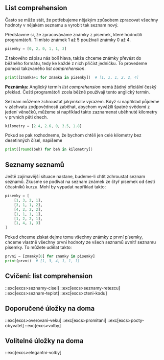 ## List comprehension

Často se může stát, že potřebujeme nějakým způsobem zpracovat všechny hodnoty v nějakém seznamu a vyrobit tak seznam nový.

Představme si, že zpracováváme známky z písemek, které hodnotili programátoři. Ti místo známek 1 až 5 používali známky 0 až 4.

```py
pisemky = [0, 2, 0, 1, 1, 3]
```

Z takového zápisu nás bolí hlava, takže chceme známky převést do běžného formátu, tedy ke každé z nich přičíst jedničku. To provedeme pomocí takzvaného _list comprehension_.

```py
print([znamka+1 for znamka in pisemky])  # [1, 3, 1, 2, 2, 4]
```

**Poznámka:** Anglický termín _list comprehension_ nemá žádný oficiální český překlad. Čeští programátoři zcela běžně používají tento anglický termín.

Seznam můžeme zchroustat jakýmkoliv výrazem. Když si například půjdeme v záchvatu zodpovědnosti zaběhat, abychom vyvážili špatné svědomí z jedení věnečků, můžeme si například takto zaznamenat uběhnuté kilometry v prvních pěti dnech.

```py
kilometry = [2.4, 2.6, 0, 3.5, 1.8]
```

Pokud se pak rozhodneme, že bychom chtěli jen celé kilometry bez desetinných
čísel, napíšeme

```py
print([round(beh) for beh in kilometry])
```

## Seznamy seznamů

Ještě zajímavější situace nastane, budeme-li chtít zchroustat seznam seznamů. Zkusme se podívat na seznam známek ze čtyř písemek od šesti účastníků kurzu. Mohl by vypadat například takto:

```py
pisemky = [
    [1, 3, 2, 1],
    [3, 1, 1, 2],
    [4, 2, 2, 2],
    [1, 1, 1, 1],
    [1, 2, 2, 1],
    [1, 4, 1, 3]
]
```

Pokud chceme získat dejme tomu všechny známky z první písemky, chceme vlastně všechny první hodnoty ze všech seznamů uvnitř seznamu písemky. To můžete udělat takto:

```py
prvni = [znamky[0] for znamky in pisemky]
print(prvni)  # [1, 3, 4, 1, 1, 1]
```

## Cvičení: list comprehension
::exc[excs>seznamy-cisel]
::exc[excs>seznamy-retezcu]
::exc[excs>seznam-teplot]
::exc[excs>cteni-kodu]

## Doporučené úložky na doma
::exc[excs>overovani-veku]
::exc[excs>promitani]
::exc[excs>pocty-obyvatel]
::exc[excs>volby]

## Volitelné úložky na doma
::exc[excs>elegantni-volby]
